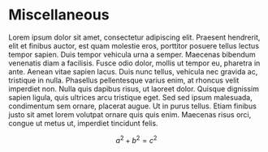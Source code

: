 # Miscellaneous
Lorem ipsum dolor sit amet, consectetur adipiscing elit. Praesent hendrerit, elit et finibus auctor, est quam molestie eros, porttitor posuere tellus lectus tempor sapien. Duis tempor vehicula urna a semper. Maecenas bibendum venenatis diam a facilisis. Fusce odio dolor, mollis ut tempor eu, pharetra in ante. Aenean vitae sapien lacus. Duis nunc tellus, vehicula nec gravida ac, tristique in nulla. Phasellus pellentesque varius enim, at rhoncus velit imperdiet non. Nulla quis dapibus risus, ut laoreet dolor. Quisque dignissim sapien ligula, quis ultrices arcu tristique eget. Sed sed ipsum malesuada, condimentum sem ornare, placerat augue. Ut in purus tellus. Etiam finibus justo sit amet lorem volutpat ornare quis quis enim. Maecenas risus orci, congue ut metus ut, imperdiet tincidunt felis. 


$$a^2 + b^2 = c^2$$ 

